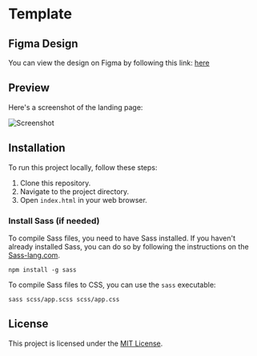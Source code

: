 # Template

## Figma Design

You can view the design on Figma by following this link: [here](https://www.figma.com/)

## Preview

Here's a screenshot of the landing page:

![Screenshot](screenshot.png)

## Installation

To run this project locally, follow these steps:

1. Clone this repository.
2. Navigate to the project directory.
3. Open `index.html` in your web browser.

### Install Sass (if needed)

To compile Sass files, you need to have Sass installed. If you haven't already installed Sass, you can do so by following the instructions on the [Sass-lang.com](https://sass-lang.com/install).

    npm install -g sass

To compile Sass files to CSS, you can use the `sass` executable:

    sass scss/app.scss scss/app.css

## License

This project is licensed under the [MIT License](LICENSE).
